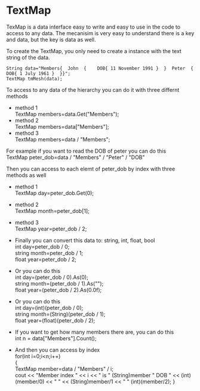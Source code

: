 # TextMap
TexMap is a data interface easy to write and easy to use in the code to access to any data.
The mecanisim is very easy to understand there is a key and data, but the key is data as well.

To create the TextMap, you only need to create a instance with the text string of the data.
 
	String data="Members{  John  {    DOB{ 11 November 1991 }  }  Peter  {    DOB{ 1 July 1961 }  }}";
	TextMap tmMesh(data);

To access to any data of the hierarchy you can do it with three differnt methods
* method 1  
	TextMap members=data.Get("Members");
* method 2  
	TextMap members=data["Members"];
* method 3  
	TextMap members=data / "Members";
 
For example if you want to read the DOB of peter you can do this  
  TextMap peter_dob=data / "Members" / "Peter" / "DOB"
  
Then you can access to each elemt of peter_dob by index with three methods as well
* method 1  
  TextMap day=peter_dob.Get(0);
* method 2  
  TextMap month=peter_dob[1];
* method 3  
  TextMap year=peter_dob / 2;  
  
 * Finally you can convert this data to: string, int, float, bool  
  int day=peter_dob / 0;  
  string month=peter_dob / 1;  
  float year=peter_dob / 2;  
    
* Or you can do this   
  int day=(peter_dob / 0).As(0);  
  string month=(peter_dob / 1).As("");  
  float year=(peter_dob / 2).As(0.0f);  
  
* Or you can do this   
  int day=(int)(peter_dob / 0);  
  string month=(String)(peter_dob / 1);  
  float year=(float)(peter_dob / 2);  
  
  
* If you want to get how many members there are, you can do this  
  int n = data["Members"].Count();  
  
* And then you can access by index   
  for(int i=0;i<n;i++)  
  {  
    TextMap member=data / "Members" / i;  
    cout << "Member index " << i << " is " (String)member " DOB " << (int)(member/0) << " " << (String)member/1 << " " (int)(member/2);    }  
  
